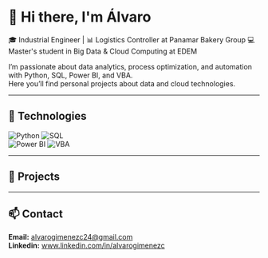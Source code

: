 # 👋 Hi there, I'm Álvaro  

🎓 Industrial Engineer | 📊 Logistics Controller at Panamar Bakery Group
💻 Master's student in Big Data & Cloud Computing at EDEM  

I’m passionate about data analytics, process optimization, and automation with Python, SQL, Power BI, and VBA.  
Here you’ll find personal projects about data and cloud technologies.  

---

## 🚀 Technologies
![Python](https://img.shields.io/badge/Python-3776AB?style=for-the-badge&logo=python&logoColor=white) 
![SQL](https://img.shields.io/badge/SQL-003B57?style=for-the-badge&logo=databricks&logoColor=white)  
![Power BI](https://img.shields.io/badge/PowerBI-F2C811?style=for-the-badge&logo=powerbi&logoColor=black) 
![VBA](https://img.shields.io/badge/VBA-217346?style=for-the-badge&logo=microsoft&logoColor=white)

---

## 📜 Projects

---

## 📫 Contact

**Email:** [alvarogimenezc24@gmail.com](mailto:alvarogimenezc24@gmail.com)  
**Linkedin:** www.linkedin.com/in/alvarogimenezc

